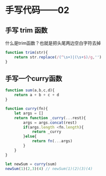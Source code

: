 # 手写代码——02

## 手写 trim 函数

什么是trim函数？也就是把头尾两边空白字符去掉

```js
function trim(str){
    return str.replace(/(^\s+)|(\s+$)/g,'')
}
```

## 手写一个curry函数

```js
function sum(a,b,c,d){
    return a + b + c + d
}

function curry(fn){
    let args = []
    return function _curry(...rest){
        args = args.concat(rest)
        if(args.length <fn.length){
            return _curry
        }else{
            return fn(...args)
        }
    }
}

let newSum = curry(sum)
newSum(1)(2,3)(4) // newSum(1)(2)(3)(4)

```

